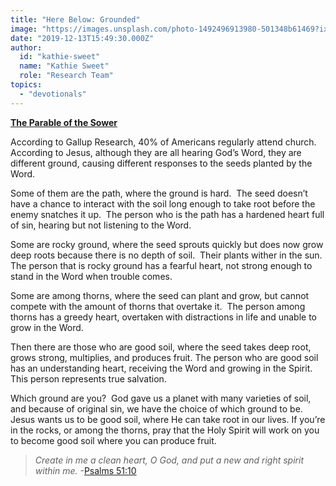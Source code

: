 ```yaml
---
title: "Here Below: Grounded"
image: "https://images.unsplash.com/photo-1492496913980-501348b61469?ixlib=rb-1.2.1&q=85&fm=jpg&crop=entropy&cs=srgb&ixid=eyJhcHBfaWQiOjk2NjF9"
date: "2019-12-13T15:49:30.000Z"
author:
  id: "kathie-sweet"
  name: "Kathie Sweet"
  role: "Research Team"
topics:
  - "devotionals"
---
```

**[The Parable of the Sower][1]**

According to Gallup Research, 40% of Americans regularly attend church.  According to Jesus, although they are all hearing God’s Word, they are different ground, causing different responses to the seeds planted by the Word.

Some of them are the path, where the ground is hard.  The seed doesn’t have a chance to interact with the soil long enough to take root before the enemy snatches it up.  The person who is the path has a hardened heart full of sin, hearing but not listening to the Word.

Some are rocky ground, where the seed sprouts quickly but does now grow deep roots because there is no depth of soil.  Their plants wither in the sun.  The person that is rocky ground has a fearful heart, not strong enough to stand in the Word when trouble comes.

Some are among thorns, where the seed can plant and grow, but cannot compete with the amount of thorns that overtake it.  The person among thorns has a greedy heart, overtaken with distractions in life and unable to grow in the Word. 

Then there are those who are good soil, where the seed takes deep root, grows strong, multiplies, and produces fruit. The person who are good soil has an understanding heart, receiving the Word and growing in the Spirit.  This person represents true salvation. 

Which ground are you?  God gave us a planet with many varieties of soil, and because of original sin, we have the choice of which ground to be.  Jesus wants us to be good soil, where He can take root in our lives.  If you’re in the rocks, or among the thorns, pray that the Holy Spirit will work on you to become good soil where you can produce fruit.

> _Create in me a clean heart, O God, and put a new and right spirit within me._ -[Psalms 51:10][2]


[1]: https://www.bible.com/111/mat.13.1-23 "Parable of the Sower and Seed"
[2]: https://my.bible.com/bible/2016/PSA.51.10.nrsv "Create in me a clean heart"
